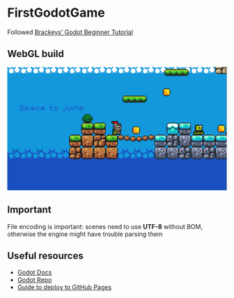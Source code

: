 ﻿# FirstGodotGame
Followed [Brackeys' Godot Beginner Tutorial](https://www.youtube.com/watch?v=LOhfqjmasi0)

## WebGL build
<a href="https://runninglvlan.github.io/FirstGodotGame/"><img src="/docs/thumbnail.png" /></a>

## Important

File encoding is important: scenes need to use **UTF-8** without BOM, otherwise the engine might have trouble parsing them

## Useful resources
- [Godot Docs](https://docs.godotengine.org/en/stable/index.html)
- [Godot Repo](https://github.com/godotengine/godot)
- [Guide to deploy to GitHub Pages](http://angelicgarbage.com/posts/how-to-deploy-a-godot-4-game-to-github-pages/)

